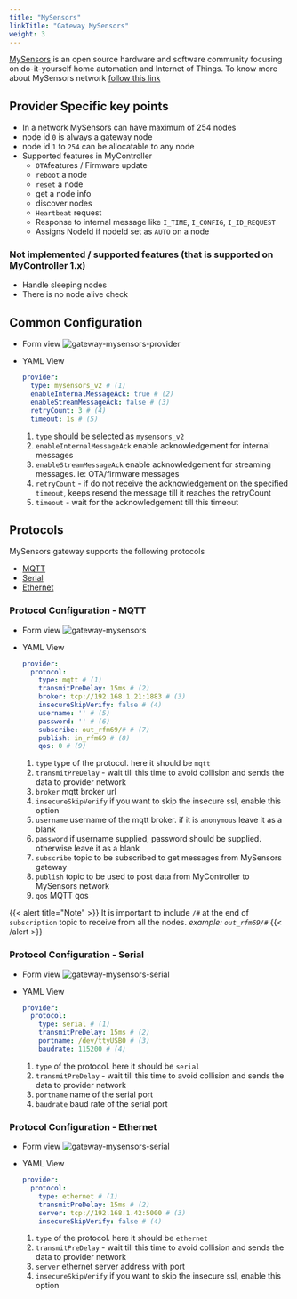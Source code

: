 ```yaml
---
title: "MySensors"
linkTitle: "Gateway MySensors"
weight: 3
---
```


[MySensors](https://www.mysensors.org/) is an open source hardware and software community focusing on do-it-yourself home automation and Internet of Things.
To know more about MySensors network [follow this link](https://www.mysensors.org/about/network)

## Provider Specific key points
* In a network MySensors can have maximum of 254 nodes
* node id `0` is always a gateway node
* node id `1` to `254` can be allocatable to any node
* Supported features in MyController
  * `OTA`features / Firmware update
  * `reboot` a node
  * `reset` a node
  * get a node info
  * discover nodes
  * `Heartbeat` request
  * Response to internal message like `I_TIME`, `I_CONFIG`, `I_ID_REQUEST`
  * Assigns NodeId if nodeId set as `AUTO` on a node

### Not implemented / supported features (that is supported on MyController 1.x)
  * Handle sleeping nodes
  * There is no node alive check

## Common Configuration
* Form view
  ![gateway-mysensors-provider](/doc-images/gateway-provider-mysensors.png)

* YAML View
  ```yaml
  provider:
    type: mysensors_v2 # (1)
    enableInternalMessageAck: true # (2)
    enableStreamMessageAck: false # (3)
    retryCount: 3 # (4)
    timeout: 1s # (5)
  ```
  1. `type` should be selected as `mysensors_v2`
  2. `enableInternalMessageAck` enable acknowledgement for internal messages
  3. `enableStreamMessageAck` enable acknowledgement for streaming messages. ie: OTA/firmware messages  
  4. `retryCount` - if do not receive the acknowledgement on the specified `timeout`, keeps resend the message till it reaches the retryCount 
  5. `timeout` - wait for the acknowledgement till this timeout

## Protocols
MySensors gateway supports the following protocols
  - [MQTT](#protocol-configuration---mqtt)
  - [Serial](#protocol-configuration---serial)
  - [Ethernet](#protocol-configuration---ethernet)

### Protocol Configuration - MQTT
* Form view
  ![gateway-mysensors](/doc-images/gateway-mysensors-mqtt.png)

* YAML View
  ```yaml
  provider:
    protocol:
      type: mqtt # (1)
      transmitPreDelay: 15ms # (2)
      broker: tcp://192.168.1.21:1883 # (3)
      insecureSkipVerify: false # (4)
      username: '' # (5)
      password: '' # (6)
      subscribe: out_rfm69/# # (7)
      publish: in_rfm69 # (8)
      qos: 0 # (9)
  ```
  1. `type` type of the protocol. here it should be `mqtt`
  2. `transmitPreDelay` - wait till this time to avoid collision and sends the data to provider network
  3. `broker` mqtt broker url
  4. `insecureSkipVerify` if you want to skip the insecure ssl, enable this option
  5. `username` username of the mqtt broker. if it is `anonymous` leave it as a blank
  6. `password` if username supplied, password should be supplied. otherwise leave it as a blank
  7. `subscribe` topic to be subscribed to get messages from MySensors gateway
  8. `publish` topic to be used to post data from MyController to MySensors network
  9. `qos` MQTT qos

{{< alert title="Note" >}}
It is important to include `/#` at the end of `subscription` topic to receive from all the nodes. *example: `out_rfm69/#`*
{{< /alert >}}

### Protocol Configuration - Serial
* Form view
  ![gateway-mysensors-serial](/doc-images/gateway-mysensors-serial.png)

* YAML View
  ```yaml
  provider:
    protocol:
      type: serial # (1)
      transmitPreDelay: 15ms # (2)
      portname: /dev/ttyUSB0 # (3)
      baudrate: 115200 # (4)
  ```
  1. `type` of the protocol. here it should be `serial`
  2. `transmitPreDelay` - wait till this time to avoid collision and sends the data to provider network
  3. `portname` name of the serial port
  4. `baudrate` baud rate of the serial port

### Protocol Configuration - Ethernet
* Form view
  ![gateway-mysensors-serial](/doc-images/gateway-mysensors-ethernet.png)

* YAML View
  ```yaml
  provider:
    protocol:
      type: ethernet # (1)
      transmitPreDelay: 15ms # (2)
      server: tcp://192.168.1.42:5000 # (3)
      insecureSkipVerify: false # (4)
  ```
  1. `type` of the protocol. here it should be `ethernet`
  2. `transmitPreDelay` - wait till this time to avoid collision and sends the data to provider network
  3. `server` ethernet server address with port
  4. `insecureSkipVerify` if you want to skip the insecure ssl, enable this option

